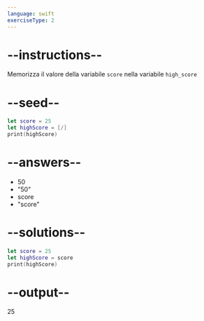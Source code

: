 ```yaml
---
language: swift
exerciseType: 2
---
```


# --instructions--

Memorizza il valore della variabile `score` nella variabile `high_score`

# --seed--

```swift
let score = 25
let highScore = [/]
print(highScore)
```

# --answers--

- 50
- "50"
- score
- "score"

# --solutions--

```swift
let score = 25
let highScore = score
print(highScore)
```

# --output--

25
